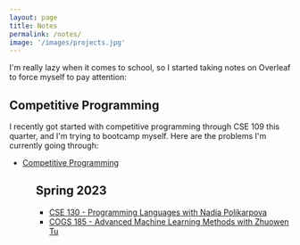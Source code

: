 ```yaml
---
layout: page
title: Notes
permalink: /notes/
image: '/images/projects.jpg'
---
```


<p>I'm really lazy when it comes to school, so I started taking notes on Overleaf to force myself to pay attention:</p>
<h2>Competitive Programming</h2>
I recently got started with competitive programming through CSE 109 this quarter, and I'm trying to bootcamp myself. Here are the problems I'm currently going through:
<ul>
  <li><a href="{{site.baseurl}}/notes/CSE_109.pdf">Competitive Programming</a></li>
<ul>
<h2>Spring 2023</h2>
<ul>
  <li><a href="{{site.baseurl}}/notes/CSE_130.pdf">CSE 130 - Programming Languages with Nadia Polikarpova</a></li>
  <li><a href="{{site.baseurl}}/notes/COGS_185.pdf">COGS 185 - Advanced Machine Learning Methods with Zhuowen Tu</a></li>
</ul>